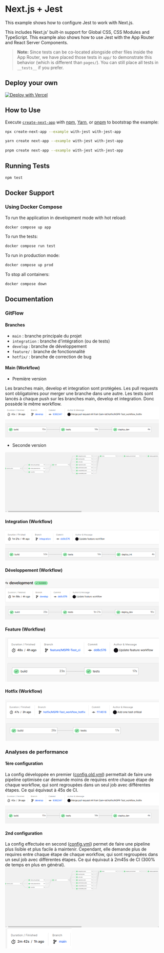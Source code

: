 # Next.js + Jest

This example shows how to configure Jest to work with Next.js.

This includes Next.js' built-in support for Global CSS, CSS Modules and TypeScript. This example also shows how to use Jest with the App Router and React Server Components.

> **Note:** Since tests can be co-located alongside other files inside the App Router, we have placed those tests in `app/` to demonstrate this behavior (which is different than `pages/`). You can still place all tests in `__tests__` if you prefer.

## Deploy your own

[![Deploy with Vercel](https://vercel.com/button)](https://vercel.com/new/clone?repository-url=https://github.com/vercel/next.js/tree/canary/examples/with-jest&project-name=with-jest&repository-name=with-jest)

## How to Use

Execute [`create-next-app`](https://github.com/vercel/next.js/tree/canary/packages/create-next-app) with [npm](https://docs.npmjs.com/cli/init), [Yarn](https://yarnpkg.com/lang/en/docs/cli/create/), or [pnpm](https://pnpm.io) to bootstrap the example:

```bash
npx create-next-app --example with-jest with-jest-app
```

```bash
yarn create next-app --example with-jest with-jest-app
```

```bash
pnpm create next-app --example with-jest with-jest-app
```

## Running Tests

```bash
npm test
```

## Docker Support

### Using Docker Compose

To run the application in development mode with hot reload:

```bash
docker compose up app
```

To run the tests:

```bash
docker compose run test
```

To run in production mode:

```bash
docker compose up prod
```

To stop all containers:

```bash
docker compose down
```

## Documentation

### GitFlow

#### Branches

- `main` : branche principale du projet
- `integration` : branche d'intégration (ou de tests)
- `develop` : branche de développement
- `feature/` : branche de fonctionnalité
- `hotfix/` : branche de correction de bug

#### Main (Workflow)

- Première version

Les branches main, develop et integration sont protégées. Les pull requests sont obligatoires pour merger une branche dans une autre. Les tests sont lancés à chaque push sur les branches main, develop et integration. Donc possède le même workflow.
![Config_production_old](docs/img/config_production_old.png)

- Seconde version

![Config_production](docs/img/config_production.png)

#### Integration (Workflow)

![Workflow_int](docs/img/integration_pipeline.png)

#### Développement (Workflow)

![Workflow_dev](docs/img/develop_pipeline.png)

#### Feature (Workflow)

![Workflow_feat](docs/img/feature_pipeline.png)

#### Hotfix (Workflow)

![Workflow_hotfix](docs/img/hotfix_pipeline.png)

### Analyses de performance

#### 1ère configuration

La config développée en premier ([config.old.yml](.circleci/config.old.yml)) permettait de faire une pipeline optimisée car demande moins de requires entre chaque étape de chaque workflow, qui sont regroupées dans un seul job avec différentes étapes. Ce qui équivaut à 45s de CI.
![Config_production_old](docs/img/config_production_old.png)

#### 2nd configuration

La config effectuée en second ([config.yml](.circleci/config.yml)) permet de faire une pipeline plus lisible et plus facile à maintenir. Cependant, elle demande plus de requires entre chaque étape de chaque workflow, qui sont regroupées dans un seul job avec différentes étapes. Ce qui équivaut à 2m45s de CI (300% de temps en plus en général).
![Config_production](docs/img/config_production.png)
![Config_production](docs/img/temps_config2.png)
